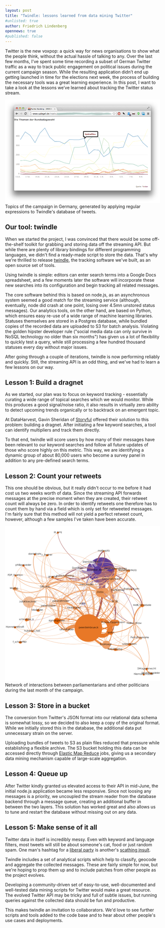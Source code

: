 ```yaml
---
layout: post
title: "Twindle: lessons learned from data mining Twitter"
#unlisted: true
author: Friedrich Lindenberg
opennews: true
#published: false
---
```


Twitter is the new voxpop: a quick way for news organisations to show what the people think, without the actual hassle of talking to any. Over the last few months, I've spent some time recording a subset of German Twitter traffic as a way to track public engagement on political issues during the current campaign season. While the resulting application didn’t end up getting launched in time for the elections next week, the process of building the necessary tools was a great learning experience. In this post, I want to take a look at the lessons we’ve learned about tracking the Twitter status stream. 

<div class="captioned">
    <img src="/img/twindle-topics.png" class="img-responsive">
    <div class="caption">
        Topics of the campaign in Germany, generated by applying regular expressions to Twindle's database of tweets.
    </div>
</div>

Our tool: twindle
-----------------

When we started the project, I was convinced that there would be some off-the-shelf toolkit for grabbing and storing data off the streaming API. But while there are plenty of library bindings for different programming languages, we didn't find a ready-made script to store the data. That's why we're thrilled to release [twindle](http://github.com/pudo/twindle), the tracking software we've built, as an open source set of tools.

Using twindle is simple: editors can enter search terms into a Google Docs spreadsheet, and a few moments later the software will incorporate these new searches into its configuration and begin tracking all related messages. 

The core software behind this is based on node.js, as an asynchronous system seemed a good match for the streaming service (although, eventually, node did crash at one point, losing over 4.5mn unstored status messages). Our analytics tools, on the other hand, are based on Python, which ensures easy re-use of a wide range of machine learning libraries. Statuses themselves are stored in a Postgres database, while bundled copies of the recorded data are uploaded to S3 for batch analysis. Violating the golden hipster developer rule ("social media data can only survive in NoSQL technology no older than six months") has given us a lot of flexibility to quickly test a query, while still processing a few hundred thousand statuses every day without major issues.

After going through a couple of iterations, twindle is now performing reliably and quickly. Still, the streaming API is an odd thing, and we've had to learn a few lessons on our way. 


Lesson 1: Build a dragnet
-------------------------

As we started, our plan was to focus on keyword tracking - essentially curating a wide range of topical searches which we would monitor. While this produces a good signal/noise ratio, it also results in virtually zero ability to detect upcoming trends organically or to backtrack on an emergent topic. 

At DataHarvest, Gavin Sheridan of [Storyful](http://storyful.com/) offered their solution to this problem: building a dragnet. After initiating a few keyword searches, a tool can identify multipliers and track them directly.

To that end, twindle will score users by how many of their messages have been relevant to our keyword searches and follow all future updates of those who score highly on this metric. This way, we are identifying a dynamic group of about 80,000 users who become a survey panel in addition to any pre-defined search terms.


Lesson 2: Count your retweets
-----------------------------

This one should be obvious, but it really didn't occur to me before it had cost us two weeks worth of data. Since the streaming API forwards messages at the precise moment when they are created, their retweet count will always be zero. In order to identify retweets one therefore has to count them by hand via a field which is only set for retweeted messages. I'm fairly sure that this method will not yield a perfect retweet count, however, although a few samples I've taken have been accurate.

<div class="captioned">
    <img src="/img/twindle-graph.png" class="img-responsive">
    <div class="caption">
        Network of interactions between parliamentarians and other politicians during the last month of the campaign.
    </div>
</div>

Lesson 3: Store in a bucket
---------------------

The conversion from Twitter's JSON format into our relational data schema is somewhat lossy, so we decided to also keep a copy of the original format. While we initially stored this in the database, the additional data put unnecessary strain on the server.

Uploading bundles of tweets to S3 as plain files reduced that pressure while establishing a flexible archive. The S3 bucket holding this data can be accessed directly through [Elastic Map Reduce](http://aws.amazon.com/elasticmapreduce/) jobs, giving us a secondary data mining mechanism capable of large-scale aggregation. 


Lesson 4: Queue up
------------------

After Twitter kindly granted us elevated access to their API in mid-June, the initial node.js application became less responsive. Since not loosing any messages is a priority, we uncoupled the stream reader from the database backend through a message queue, creating an additional buffer in between the two layers. This solution has worked great and also allows us to tune and restart the database without missing out on any data.


Lesson 5: Make sense of it all
------------------------------

Twitter data in itself is incredibly messy. Even with keyword and language filters, most tweets will still be about someone's cat, food or just random spam. One man's hashtag for a [liberal party](http://www.fdp.de/) is another's [scathing insult](http://en.wiktionary.org/wiki/fils_de_pute).

Twindle includes a set of analytical scripts which help to classify, geocode and aggregate the collected messages. These are fairly simple for now, but we're hoping to prop them up and to include patches from other people as the project evolves.

Developing a community-driven set of easy-to-use, well-documented and well-tested data mining scripts for Twitter would make a great resource. The evolved Twitter API may be tricky and full of subtle issues, but running queries against the collected data should be fun and productive.

This makes twindle an invitation to collaborators. We'd love to see further scripts and tools added to the code base and to hear about other people's use cases and deployments. 